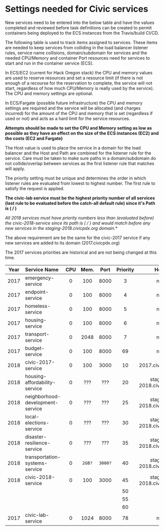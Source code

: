 #     **Settings needed for Civic services**

New services need to be entered into the below table and have the values completed and reviewed before task definitions can be created to permit containers being deployed to the ECS instances from the Travis/build CI/CD.

The following table is used to track items assigned to services. These items are needed to keep services from colliding in the load balancer listener rules, service name collisions, domain/subdomain for services and the needed CPU/Memory and container Port resources need for services to start and run in the container service (ECS).

In ECS/EC2 (current for Hack Oregon stack) the CPU and memory values are used to reserve resources and set a resource limit (if there is not enough of a recourse for the reservation to complete, the service will not start, regardless of how much CPU/Memory is really used by the service). The CPU and memory settings are optional.

In ECS/Fargate (possible future infrastructure) the CPU and memory settings are required and the service will be allocated (and charges incurred) for the amount of the CPU and memory that is set (regardless if used or not) and acts as a hard limit for the service resources.

**Attempts should be made to set the CPU and Memory setting as low as possible as they have an effect on the size of the ECS instances (EC2) and the costs (EC2 and Fargate)**

The Host value is used to place the service in a domain for the load balancer and the Host and Path are combined for the listener rule for the service. Care must be taken to make sure paths in a domain/subdomain do not collide/overlap between services as the first listener rule that matches will apply.

The priority setting must be unique and determines the order in which listener rules are evaluated from lowest to highest number. The first rule to satisfy the request is applied.

**The civic-lab service must be the highest priority number of all services (last rule to be evaluated before the catch-all default rule) since it's Path is ( / )**

**All 2018 services must have priority numbers less than (evaluated before) the civic-2018-service since its path is ( /* ) and would match before any new services in the staging-2018.civicpdx.org domain.**

The above requirement are be the same for the civic-2017 service if any new services are added to its domain (2017.civicpdx.org)

The 2017 services priorities are historical and are not being changed at this time.

| Year | Service Name                     | CPU  |  Mem.  |  Port   | Priority |           Host            | Path                       |
| :--: | :------------------------------- | :--: | :----: | :-----: | :------: | :-----------------------: | :------------------------- |
| 2017 | emergency-service                |  0   |  100   |  8000   |    3     |            n/a            | /emergency*                |
| 2017 | endpoint-service                 |  0   |  100   |  8000   |    4     |            n/a            | /endpoint-service*         |
| 2017 | homeless-service                 |  0   |  100   |  8000   |    5     |            n/a            | /homeless*                 |
| 2017 | housing-service                  |  0   |  100   |  8000   |    6     |            n/a            | /housing*                  |
| 2017 | transport-service                |  0   |  2048  |  8000   |    7     |            n/a            | /transport*                |
| 2017 | budget-service                   |  0   |  100   |  8000   |    69    |            n/a            | /budget*                   |
| 2018 | civic-2017-service               |  0   |  100   |  3000   |    10    |     2017.civicpdx.org     | /*                         |
| 2018 | housing-affordability-service    |  0   |  ???   |   ???   |    20    | staging-2018.civicpdx.org | /housing-affordability*    |
| 2018 | neighborhood-development-service |  0   |  ???   |   ???   |    25    | staging-2018.civicpdx.org | /neighborhood-development* |
| 2018 | local-elections-service          |  0   |  ???   |   ???   |    30    | staging-2018.civicpdx.org | /local-elections*          |
| 2018 | disaster-resilience-service      |  0   |  ???   |   ???   |    35    | staging-2018.civicpdx.org | /disaster-resilience*      |
| 2018 | transportation-systems-service   |  0   | `2GB?` | `3000?` |    40    | staging-2018.civicpdx.org | /transportation-systems*   |
| 2018 | civic-2018-service               |  0   |  100   |  3000   |    45    | staging-2018.civicpdx.org | /*                         |
|      |                                  |      |        |         |    50    |                           |                            |
|      |                                  |      |        |         |    55    |                           |                            |
|      |                                  |      |        |         |    60    |                           |                            |
| 2017 | civic-lab-service                |  0   |  1024  |  8000   |    78    |            n/a            | /                          |


